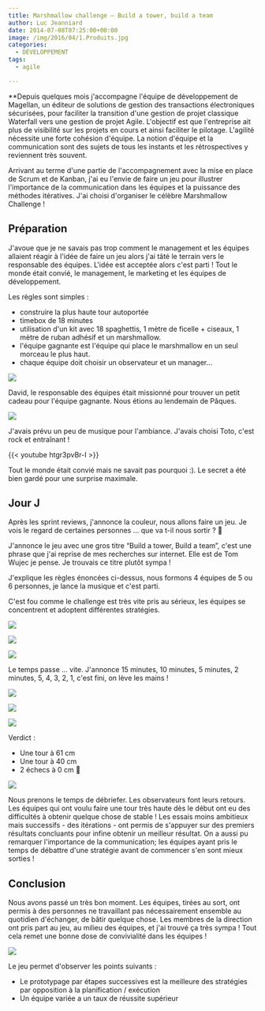 ```yaml
---
title: Marshmallow challenge – Build a tower, build a team
author: Luc Jeanniard
date: 2014-07-08T07:25:00+00:00
image: /img/2016/04/1.Produits.jpg
categories:
  - DÉVELOPPEMENT
tags:
  - agile

---
```

**Depuis quelques mois j'accompagne l'équipe de développement de Magellan, un éditeur de solutions de gestion des transactions électroniques sécurisées, pour faciliter la transition d'une gestion de projet classique Waterfall vers une gestion de projet Agile. L'objectif est que l'entreprise ait plus de visibilité sur les projets en cours et ainsi faciliter le pilotage. L'agilité nécessite une forte cohésion d'équipe. La notion d'équipe et la communication sont des sujets de tous les instants et les rétrospectives y reviennent très souvent.

Arrivant au terme d'une partie de l'accompagnement avec la mise en place de Scrum et de Kanban, j'ai eu l'envie de faire un jeu pour illustrer l'importance de la communication dans les équipes et la puissance des méthodes itératives. J'ai choisi d'organiser le célèbre Marshmallow Challenge !

## Préparation

J'avoue que je ne savais pas trop comment le management et les équipes allaient réagir à l'idée de faire un jeu alors j'ai tâté le terrain vers le responsable des équipes. L'idée est acceptée alors c'est parti ! Tout le monde était convié, le management, le marketing et les équipes de développement.

Les règles sont simples :
  
- construire la plus haute tour autoportée  
- timebox de 18 minutes
- utilisation d'un kit avec 18 spaghettis, 1 mètre de ficelle + ciseaux, 1 mètre de ruban adhésif et un marshmallow.
- l'équipe gagnante est l'équipe qui place le marshmallow en un seul morceau le plus haut.
- chaque équipe doit choisir un observateur et un manager…

![](https://67.media.tumblr.com/abb095ba6d00e89056765f1cb699bea6/tumblr_inline_n5gltsgkGh1sy619z.jpg)

David, le responsable des équipes était missionné pour trouver un petit cadeau pour l'équipe gagnante. Nous étions au lendemain de Pâques.

![](https://67.media.tumblr.com/6bef8ec8cf7eb059affe8fead7c7ac1f/tumblr_inline_n5glsetohN1sy619z.jpg)

J'avais prévu un peu de musique pour l'ambiance. J'avais choisi Toto, c'est rock et entraînant !

{{< youtube htgr3pvBr-I >}}

Tout le monde était convié mais ne savait pas pourquoi :). Le secret a été bien gardé pour une surprise maximale.

## Jour J

Après les sprint reviews, j'annonce la couleur, nous allons faire un jeu. Je vois le regard de certaines personnes … que va t-il nous sortir ? 🙂

J'annonce le jeu avec une gros titre “Build a tower, Build a team”, c'est une phrase que j'ai reprise de mes recherches sur internet. Elle est de Tom Wujec je pense. Je trouvais ce titre plutôt sympa !

J'explique les règles énoncées ci-dessus, nous formons 4 équipes de 5 ou 6 personnes, je lance la musique et c'est parti.

C'est fou comme le challenge est très vite pris au sérieux, les équipes se concentrent et adoptent différentes stratégies.

![](https://66.media.tumblr.com/362a74c8a13189dedae83f61bea1fbe7/tumblr_inline_n5gm4kggiZ1sy619z.jpg)

![](https://65.media.tumblr.com/a52312e1d878d7a8bf9f7775b5314225/tumblr_inline_n5gm6yD4dc1sy619z.jpg)

![](https://67.media.tumblr.com/44553b4e6d849f543f43daca90f3f925/tumblr_inline_n5gm84Jqq21sy619z.jpg)

Le temps passe … vite. J'annonce 15 minutes, 10 minutes, 5 minutes, 2 minutes, 5, 4, 3, 2, 1, c'est fini, on lève les mains !

![](https://67.media.tumblr.com/8f4f7c7ca4f909f2c8e2287ab077ff4d/tumblr_inline_n5gm9n4GQx1sy619z.jpg)

![](https://67.media.tumblr.com/a85399a7f62544c3d1ed35ddd8f9ae41/tumblr_inline_n5gmb2gsIu1sy619z.jpg)

![](https://67.media.tumblr.com/dc5cf6fd2ac676d682488945e203d92c/tumblr_inline_n5gmcdKzjA1sy619z.jpg)

Verdict :
  
- Une tour à 61 cm
- Une tour à 40 cm
- 2 échecs à 0 cm 🙂

![](https://66.media.tumblr.com/0cd78a903821958056358f57b8d768cd/tumblr_inline_n5gmjt6XsK1sy619z.jpg)

Nous prenons le temps de débriefer. Les observateurs font leurs retours. Les équipes qui ont voulu faire une tour très haute dès le début ont eu des difficultés à obtenir quelque chose de stable ! Les essais moins ambitieux mais successifs - des itérations - ont permis de s'appuyer sur des premiers résultats concluants pour infine obtenir un meilleur résultat. On a aussi pu remarquer l'importance de la communication; les équipes ayant pris le temps de débattre d'une stratégie avant de commencer s'en sont mieux sorties !

## Conclusion

Nous avons passé un très bon moment. Les équipes, tirées au sort, ont permis à des personnes ne travaillant pas nécessairement ensemble au quotidien d'échanger, de bâtir quelque chose. Les membres de la direction ont pris part au jeu, au milieu des équipes, et j'ai trouvé ça très sympa ! Tout cela remet une bonne dose de convivialité dans les équipes !

![](https://67.media.tumblr.com/fc0f81678d5e6d53138da5fb6accce27/tumblr_inline_n5gmf3McHI1sy619z.jpg)

Le jeu permet d'observer les points suivants :
  
- Le prototypage par étapes successives est la meilleure des stratégies par opposition à la planification / exécution
- Un équipe variée a un taux de réussite supérieur
